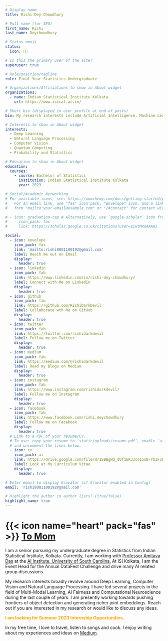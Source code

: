 ```yaml
---
# Display name
title: Rishi Dey Chowdhury

# Full name (for SEO)
first_name: Rishi
last_name: Deychowdhury

# Status emoji
status:
  icon: 🧗🏻

# Is this the primary user of the site?
superuser: true

# Role/position/tagline
role: Final Year Statistics Undergraduate

# Organizations/Affiliations to show in About widget
organizations:
  - name: Indian Statistical Institute Kolkata
    url: https://www.isical.ac.in/

# Short bio (displayed in user profile at end of posts)
bio: My research interests include Artificial Intelligence, Machine Learning and Data Science.

# Interests to show in About widget
interests:
  - Deep Learning
  - Natural Language Processing
  - Computer Vision
  - Quantum Computing
  - Probability and Statistics

# Education to show in About widget
education:
  courses:
    - course: Bachelor of Statistics
      institution: Indian Statistical Institute Kolkata
      year: 2023

# Social/Academic Networking
# For available icons, see: https://wowchemy.com/docs/getting-started/page-builder/#icons
#   For an email link, use "fas" icon pack, "envelope" icon, and a link in the
#   form "mailto:your-email@example.com" or "/#contact" for contact widget.

# - icon: graduation-cap # Alternatively, use `google-scholar` icon from `ai` icon pack
#     icon_pack: fas
#     link: https://scholar.google.co.uk/citations?user=sIwtMXoAAAAJ

social:
  - icon: envelope
    icon_pack: fas
    link: 'mailto:rishi8001100192@gmail.com'
    label: Reach me out on Email
    display:
      header: true
  - icon: linkedin
    icon_pack: fab
    link: https://www.linkedin.com/in/rishi-dey-chowdhury/
    label: Connect with Me on LinkedIn
    display:
      header: true
  - icon: github
    icon_pack: fab
    link: https://github.com/RishiDarkDevil
    label: Collaborate wth Me on GitHub
    display:
      header: true
  - icon: twitter
    icon_pack: fab
    link: https://twitter.com/rishidarkdevil
    label: Follow me on Twitter
    display:
      header: true
  - icon: medium
    icon_pack: fab
    link: https://medium.com/@rishidarkdevil
    label: Read my Blogs on Medium
    display:
      header: true
  - icon: instagram
    icon_pack: fab
    link: https://www.instagram.com/rishidarkdevil/
    label: Follow me on Instagram
    display:
      header: true
  - icon: facebook
    icon_pack: fab
    link: https://www.facebook.com/rishi.deychowdhury
    label: Follow me on Facebook
    display:
      header: true
  # Link to a PDF of your resume/CV.
  # To use: copy your resume to `static/uploads/resume.pdf`, enable `ai` icons in `params.yaml`,
  # and uncomment the lines below.
  - icon: cv
    icon_pack: ai
    link: https://drive.google.com/file/d/1SBBgWd_d0f1GK33co15sB-YbIFu802KZ/view
    label: Look at My Curriculum Vitae
    display:
      header: true

# Enter email to display Gravatar (if Gravatar enabled in Config)
email: 'rishi8001100192@gmail.com'

# Highlight the author in author lists? (true/false)
highlight_name: true
---
```


# {{< icon name="heart" pack="fas" >}} [To Mom](/parents) 

<p>I am a senior pursuing my undergraduate degree in Statistics from Indian Statistical Institute, Kolkata. Currently, I am working with <a href="http://amitavadas.com/" target="_blank" rel="noopener">Professor Amitava Das</a> at the <a href="https://aiisc.ai/" target="_blank" rel="noopener">AI Institute, University of South Carolina.</a> At ISI Kolkata, I am the Event Head for the Annual DataFest Challenge and drive many AI related group discussions.</p>

<p>My research interests broadly revolve around Deep Learning, Computer Vision and Natural Language Processing. I have led several projects in the field of Multi-Modal Learning, AI Fairness and Computational Neuroscience during the last couple of years. I am presently working towards pushing frontiers of object detection and generating richer joint embeddings. Reach out if you are interested in my research or would like to discuss any ideas.</p>

<p><span style="color:orange; style:bold;"><strong>I am looking for Summer 2023 Internship Opportunities.</strong></span></p>

<p>In my free time, I love to travel, listen to songs and cook. I enjoy writing about my experiences and ideas on <a href="https://medium.com/@rishidarkdevil" target="_blank" rel="noopener">Medium</a>.</p>
